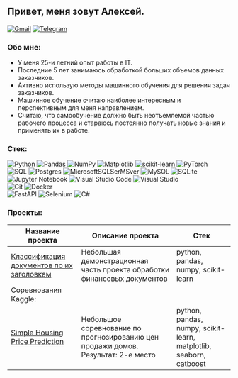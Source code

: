 ## Привет, меня зовут Алексей.

[![Gmail](https://img.shields.io/badge/Gmail-%23316192.svg?style=for-the-badge&logo=gmail&logoColor=white)](mailto:smirnovalexey.val@gmail.com)
[![Telegram](https://img.shields.io/badge/Telegram-blue?logo=telegram&logoColor=white&style=for-the-badge)](https://t.me/Alexey_V_Smirnov)  

### Обо мне:
- У меня 25-и летний опыт работы в IT.
- Последние 5 лет занимаюсь обработкой больших объемов данных заказчиков.
- Активно использую методы машинного обучения для решения задач заказчиков.
- Машинное обучение считаю наиболее интересным и перспективным для меня направлением.
- Считаю, что самообучение должно быть неотъемлемой частью рабочего процесса и стараюсь постоянно получать новые знания и применять их в работе.
### Стек:
![Python](https://img.shields.io/badge/python-3670A0?style=for-the-badge&logo=python&logoColor=ffdd54)
![Pandas](https://img.shields.io/badge/pandas-%23150458.svg?style=for-the-badge&logo=pandas&logoColor=white)
![NumPy](https://img.shields.io/badge/numpy-%23013243.svg?style=for-the-badge&logo=numpy&logoColor=white)
![Matplotlib](https://img.shields.io/badge/Matplotlib-%23ffffff.svg?style=for-the-badge&logo=Matplotlib&logoColor=black)
![scikit-learn](https://img.shields.io/badge/scikit--learn-%23F7931E.svg?style=for-the-badge&logo=scikit-learn&logoColor=white)
![PyTorch](https://img.shields.io/badge/PyTorch-%23EE4C2C.svg?style=for-the-badge&logo=PyTorch&logoColor=white)<br>
![SQL](https://img.shields.io/badge/SQL-white?logo=SQL&s&style=for-the-badge)
![Postgres](https://img.shields.io/badge/postgres-%23316192.svg?style=for-the-badge&logo=postgresql&logoColor=white)
![MicrosoftSQLSerMSver](https://img.shields.io/badge/Microsoft%20SQL%20Server-CC2927?style=for-the-badge&logo=microsoft%20sql%20server&logoColor=white)
![MySQL](https://img.shields.io/badge/mysql-4479A1.svg?style=for-the-badge&logo=mysql&logoColor=white)
![SQLite](https://img.shields.io/badge/sqlite-%2307405e.svg?style=for-the-badge&logo=sqlite&logoColor=white)<br>
![Jupyter Notebook](https://img.shields.io/badge/jupyter-%23FA0F00.svg?style=for-the-badge&logo=jupyter&logoColor=white)
![Visual Studio Code](https://img.shields.io/badge/Visual%20Studio%20Code-0078d7.svg?style=for-the-badge&logo=visual-studio-code&logoColor=white)
![Visual Studio](https://img.shields.io/badge/Visual%20Studio-5C2D91.svg?style=for-the-badge&logo=visual-studio&logoColor=white)<br>
![Git](https://img.shields.io/badge/git-%23F05033.svg?style=for-the-badge&logo=git&logoColor=white)
![Docker](https://img.shields.io/badge/docker-%230db7ed.svg?style=for-the-badge&logo=docker&logoColor=white)<br>
![FastAPI](https://img.shields.io/badge/FastAPI-005571?style=for-the-badge&logo=fastapi)
![Selenium](https://img.shields.io/badge/-selenium-%43B02A?style=for-the-badge&logo=selenium&logoColor=white)
![C#](https://img.shields.io/badge/c%23-%23239120.svg?style=for-the-badge&logo=csharp&logoColor=white)

<!-- ![PyCharm](https://img.shields.io/badge/pycharm-143?style=for-the-badge&logo=pycharm&logoColor=black&color=black&labelColor=green) -->
<!-- ![Vim](https://img.shields.io/badge/VIM-%2311AB00.svg?style=for-the-badge&logo=vim&logoColor=white) -->
<!-- SEABORN -->
<!-- SQLAlchemy -->
<!-- PySpark -->
<!-- Redash -->



### Проекты:
|Название проекта|Описание проекта| Стек|
|----------------|----------------|-----|
|[Классификация документов по их заголовкам](https://github.com/AlexeyVSmirnov/documents-classification)|Небольшая демонстрационная часть проекта обработки финансовых документов|python, pandas, numpy, scikit-learn|
|Соревнования Kaggle:|
|[Simple Housing Price Prediction](https://github.com/AlexeyVSmirnov/kaggle/tree/main/simple_housing_price_prediction)|Небольшое соревнование по прогнозированию цен продажи домов. Результат: 2-е место|python, pandas, numpy, scikit-learn, matplotlib, seaborn, catboost|
